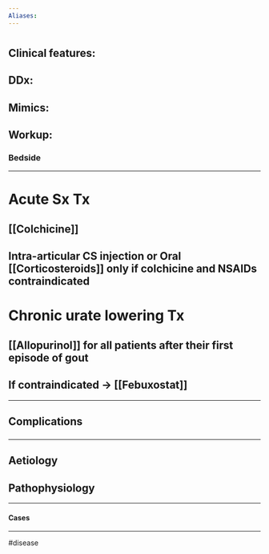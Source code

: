 ```yaml
---
Aliases:
---
```

# 
## Clinical features:
###
## DDx:
###
## Mimics:
###
## Workup:
### Bedside

---
# Acute Sx Tx
## [[Colchicine]]
## Intra-articular CS injection or Oral [[Corticosteroids]] only if colchicine and NSAIDs contraindicated

# Chronic urate lowering Tx
## [[Allopurinol]] for all patients after their first episode of gout
## If contraindicated -> [[Febuxostat]]


---
## Complications
###

---
## Aetiology
## Pathophysiology

---
#### Cases


---
#disease 